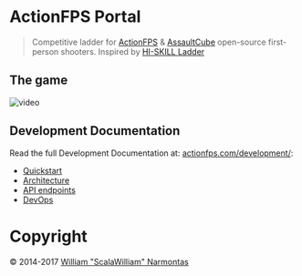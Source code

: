 # ActionFPS Portal 

> Competitive ladder for [ActionFPS](https://actionfps.com/) & [AssaultCube](http://assault.cubers.net/) open-source first-person shooters. Inspired by [HI-SKILL Ladder](http://hi-skill.us/)

## The game
![video](https://cloud.githubusercontent.com/assets/7859727/22341064/cf58a7c4-e3ef-11e6-9350-bc6f8ae4647a.gif)

## Development Documentation
Read the full Development Documentation at: [actionfps.com/development/](https://actionfps.com/development/):
* [Quickstart](https://actionfps.com/development/#quickstart)
* [Architecture](https://actionfps.com/development/#architecture)
* [API endpoints](https://actionfps.com/development/#api-endpoints)
* [DevOps](https://actionfps.com/development/#devops)

# Copyright
© 2014-2017 [William "ScalaWilliam" Narmontas](https://www.scalawilliam.com)
